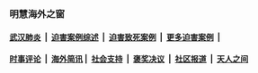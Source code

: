 
### 明慧海外之窗

####  [武汉肺炎](indexes/365.md?t=05140001) &nbsp;|&nbsp;  [迫害案例综述](indexes/328.md?t=05140001) &nbsp;|&nbsp; [迫害致死案例](indexes/277.md?t=05140001)  &nbsp;|&nbsp; [更多迫害案例](indexes/81.md?t=05140001)  &nbsp;|&nbsp; 
####  [时事评论](indexes/19.md?t=05140001) &nbsp;|&nbsp; [海外简讯](indexes/245.md?t=05140001)&nbsp;|&nbsp;  [社会支持](indexes/140.md?t=05140001) &nbsp;|&nbsp; [褒奖决议](indexes/282.md?t=05140001) &nbsp;|&nbsp; [社区报道](indexes/91.md?t=05140001)  &nbsp;|&nbsp; [天人之间](indexes/78.md?t=05140001) 

